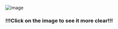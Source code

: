 ![image](https://github.com/LongTran15200/LeetC-CWars-Cchef-etc/assets/128632373/8efdce00-22f4-46bc-a264-de9a707b7d65)



### !!!Click on the image to see it more clear!!!
